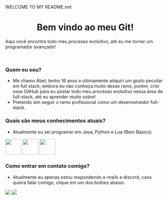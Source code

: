 <!--> WELCOME TO MY README.md </!-->

<h1 align="center"> Bem vindo ao meu Git! </h1>
<p>Aqui você encontra todo meu processo evolutivo, até eu me tornar um programador avançado!</p><br>

### Quem eu sou?
  * Me chamo Abel, tenho 16 anos e ultimamente adquiri um gosto peculiar em full stack, embora eu não conheça muito desse ramo, porém, criei esse GitHub para eu postar todo meu processo evolutivo nessa área de full-stack, até eu aprender muito sobre!
  * Pretendo sim seguir o ramo profissional como um desenvolvedor full-stack.

### Quais são meus conhecimentos atuais?
 * Atualmente eu sei programar em Java, Python e Lua (Bem Básico)

<div style="display: line-block;">
 <img src="https://cdn.jsdelivr.net/gh/devicons/devicon/icons/java/java-original.svg" width="50px" height="50px"/>
 <img src="https://cdn.jsdelivr.net/gh/devicons/devicon/icons/lua/lua-original.svg" width="50px" height="50px"/>
 <img src="https://cdn.jsdelivr.net/gh/devicons/devicon/icons/python/python-original.svg" width="50px" height="50px"/>
</div>

### Como entrar em contato comigo?
 * Atualmente eu apenas estou respondendo e-mails e discord, caso queira falar comigo, clique em um dos botôes abaixo.
<div style="display: line-block;">
 <a target="_blank" href="https://mail.google.com/mail/u/0/?tab=rm&ogbl#inbox?compose=NZVHGDCRNHMzlBmtlgMWRzWQpGpxpqLhlZXdRqzlkrmmQCFDgKTCqHkKlxrPlmZdHRPXqB"><img src="https://img.shields.io/badge/Gmail-D14836?style=for-the-badge&logo=gmail&logoColor=white"></a>
 <a href="https://discord.com/channels/@me/364911517294133260"><img src="https://img.shields.io/badge/Discord-5865F2?style=for-the-badge&logo=discord&logoColor=white"></a>
</div>

